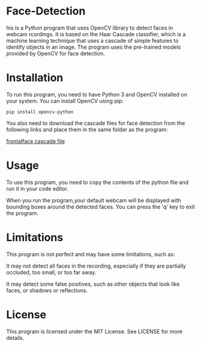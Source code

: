 # Face-Detection

his is a Python program that uses OpenCV library to detect faces in webcam rcordings. It is based on the Haar Cascade classifier, which is a machine learning technique that uses a cascade of simple features to identify objects in an image. The program uses the pre-trained models provided by OpenCV for face detection.

# Installation
To run this program, you need to have Python 3 and OpenCV installed on your system. You can install OpenCV using pip:
```
pip install opencv-python
```

You also need to download the cascade files for face detection from the following links and place them in the same folder as the program:

 [frontalface cascade file](https://github.com/opencv/opencv/blob/master/data/haarcascades/haarcascade_frontalface_default.xml)

# Usage
To use this program, you need to copy the contents of the python file and run it in your code editor.

When you run the program,your default webcam will be displayed with bounding boxes around the detected faces. You can press the 'q' key to exit the program.

# Limitations
This program is not perfect and may have some limitations, such as:

It may not detect all faces in the recording, especially if they are partially occluded, too small, or too far away.

It may detect some false positives, such as other objects that look like faces, or shadows or reflections.


# License
This program is licensed under the MIT License. See LICENSE for more details.
